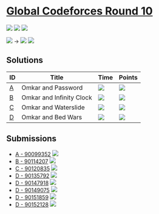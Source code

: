 # [Global Codeforces Round 10](https://codeforces.com/contest/1392)

![](https://img.shields.io/badge/Participation-3-blueviolet)
![](https://img.shields.io/badge/Rank-2203-orange)
![](https://img.shields.io/badge/Points-2941-blue)

![](https://img.shields.io/badge/Newbie-923-lightgrey) →
![](https://img.shields.io/badge/Pupil-1240-lightgreen)
![](https://img.shields.io/badge/-%2B317-green)

## Solutions
| ID | Title | Time | Points |
| --- | --- | --- | --- |
| [A](https://codeforces.com/contest/1392/problem/A) | Omkar and Password | ![](https://img.shields.io/badge/-00%3A12-yellowgreen) | ![](https://img.shields.io/badge/-484%2F500-blue) |
| [B](https://codeforces.com/contest/1392/problem/B) | Omkar and Infinity Clock | ![](https://img.shields.io/badge/-00%3A31-yellowgreen) | ![](https://img.shields.io/badge/-688%2F750-blue) |
| [C](https://codeforces.com/contest/1392/problem/C) | Omkar and Waterslide | ![](https://img.shields.io/badge/-00%3A41-yellowgreen) | ![](https://img.shields.io/badge/-891%2F1000-blue) |
| [D](https://codeforces.com/contest/1392/problem/D) | Omkar and Bed Wars | ![](https://img.shields.io/badge/-01%3A58-yellowgreen) | ![](https://img.shields.io/badge/-878%2F1500-blue) |

## Submissions
* [A - 90099352](https://codeforces.com/contest/1392/submission/90099352)
![](https://img.shields.io/badge/-Accepted-brightgreen)
* [B - 90114207](https://codeforces.com/contest/1392/submission/90114207)
![](https://img.shields.io/badge/-Accepted-brightgreen)
* [C - 90120835](https://codeforces.com/contest/1392/submission/90120835)
![](https://img.shields.io/badge/-Accepted-brightgreen)
* [D - 90135792](https://codeforces.com/contest/1392/submission/90135792)
![](https://img.shields.io/badge/-Wrong%20answer%20on%20pretest%202-red)
* [D - 90147918](https://codeforces.com/contest/1392/submission/90147918)
![](https://img.shields.io/badge/-Wrong%20answer%20on%20pretest%202-red)
* [D - 90149075](https://codeforces.com/contest/1392/submission/90149075)
![](https://img.shields.io/badge/-Wrong%20answer%20on%20pretest%202-red)
* [D - 90151859](https://codeforces.com/contest/1392/submission/90151859)
![](https://img.shields.io/badge/-Wrong%20answer%20on%20pretest%201-yellow)
* [D - 90152128](https://codeforces.com/contest/1392/submission/90152128)
![](https://img.shields.io/badge/-Accepted-brightgreen)
